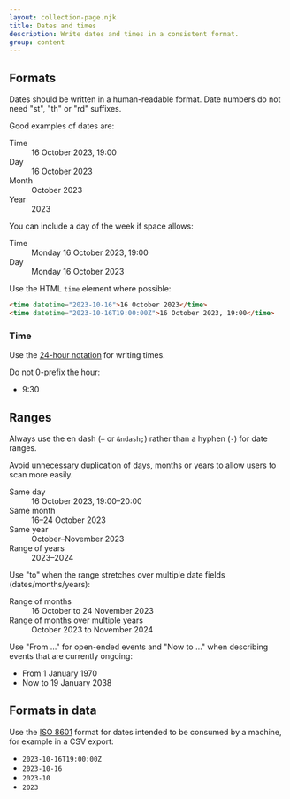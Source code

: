 ```yaml
---
layout: collection-page.njk
title: Dates and times
description: Write dates and times in a consistent format.
group: content
---
```


## Formats

Dates should be written in a human-readable format. Date numbers do not need "st", "th" or "rd" suffixes.

Good examples of dates are:

<dl class="tna-dl">
  <dt>Time</dt>
  <dd>16 October 2023, 19:00</dd>
  <dt>Day</dt>
  <dd>16 October 2023</dd>
  <dt>Month</dt>
  <dd>October 2023</dd>
  <dt>Year</dt>
  <dd>2023</dd>
</dl>

You can include a day of the week if space allows:

<dl class="tna-dl">
  <dt>Time</dt>
  <dd>Monday 16 October 2023, 19:00</dd>
  <dt>Day</dt>
  <dd>Monday 16 October 2023</dd>
</dl>

Use the HTML `time` element where possible:

```html
<time datetime="2023-10-16">16 October 2023</time>
<time datetime="2023-10-16T19:00:00Z">16 October 2023, 19:00</time>
```

### Time

Use the [24-hour notation](https://en.wikipedia.org/wiki/24-hour_clock) for writing times.

Do not 0-prefix the hour:

- 9:30

## Ranges

Always use the en dash (`–` or `&ndash;`) rather than a hyphen (`-`) for date ranges.

Avoid unnecessary duplication of days, months or years to allow users to scan more easily.

<dl class="tna-dl">
  <dt>Same day</dt>
  <dd>16 October 2023, 19:00–20:00</dd>
  <dt>Same month</dt>
  <dd>16–24 October 2023</dd>
  <dt>Same year</dt>
  <dd>October–November 2023</dd>
  <dt>Range of years</dt>
  <dd>2023–2024</dd>
</dl>

Use "to" when the range stretches over multiple date fields (dates/months/years):

<dl class="tna-dl">
  <dt>Range of months</dt>
  <dd>16 October to 24 November 2023</dd>
  <dt>Range of months over multiple years</dt>
  <dd>October 2023 to November 2024</dd>
</dl>

Use "From &hellip;" for open-ended events and "Now to &hellip;" when describing events that are currently ongoing:

- From 1 January 1970
- Now to 19 January 2038

## Formats in data

Use the [ISO 8601](https://en.wikipedia.org/wiki/ISO_8601) format for dates intended to be consumed by a machine, for example in a CSV export:

- `2023-10-16T19:00:00Z`
- `2023-10-16`
- `2023-10`
- `2023`
